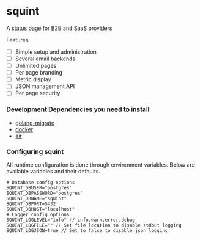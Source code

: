 # squint
A status page for B2B and SaaS providers

Features
- [ ] Simple setup and administration
- [ ] Several email backends
- [ ] Unlimited pages
- [ ] Per page branding
- [ ] Metric display
- [ ] JSON management API
- [ ] Per page security

### Development Dependencies you need to install

- [golang-migrate](https://github.com/golang-migrate/migrate/tree/master/cmd/migrate)
- [docker](https://docs.docker.com/get-docker/)
- [air](https://github.com/cosmtrek/air)

### Configuring squint

All runtime configuration is done through environment variables. Below are available variables and their defaults.

```
# Database config options
SQUINT_DBUSER="postgres"
SQUINT_DBPASSWORD="postgres"
SQUINT_DBNAME="squint"
SQUINT_DBPORT=5432
SQUINT_DBHOST="localhost"
# Logger config options
SQUINT_LOGLEVEL="info" // info,warn,error,debug
SQUINT_LOGFILE="" // Set file location to disable stdout logging
SQUINT_LOGJSON=true // Set to false to disable json logging
```